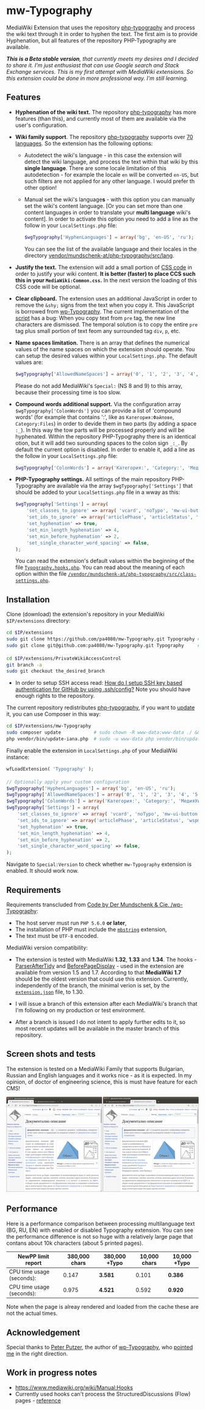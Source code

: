 # mw-Typography

MediaWiki Extension that uses the repository [php-typography](https://github.com/mundschenk-at/php-typography) and process the wiki text through it in order to hyphen the text. The first aim is to provide Hyphenation, but all features of the repository PHP-Typography are available.

***This is a Beta stable version**, that currently meets my desires and I decided to share it. I'm just enthusiast that can use Google search and Stack Exchange services. This is my first attempt with MediaWiki extensions. So this extension could be done in more professional way. I'm still learning.*

## Features

* **Hyphenation of the wiki text.** The repository [php-typography](https://github.com/mundschenk-at/php-typography) has more features (than this), and currently most of them are available via the user's configuration.

* **Wiki family support**. The repository [php-typography](https://github.com/mundschenk-at/php-typography) supports over [70 languages](vendor/mundschenk-at/php-typography/src/lang). So the extension has the following options:

   * Autodetect the wiki's language - in this case the extension will detect the wiki language, and process the text within that wiki by this **single language**. There are some locale limitation of this autodetection - for example the locale `en` will be converted `en-US`, but such filters are not applied for any other language. I would prefer th other option!
 
   * Manual set the wiki's language**s** - with this option you can manually set the wiki's content language. [Or you can set more than one content languages in order to translate your **multi language** wiki's content]. In order to activate this option you need to add a line as the follow in your `LocalSettings.php` file:
   
     ````php
     $wgTypography['HyphenLanguages'] = array('bg', 'en-US', 'ru');
     ````
   
     You can see the list of the available language and their locales in the directory [vendor/mundschenk-at/php-typography/src/lang](vendor/mundschenk-at/php-typography/src/lang).

* **Justify the text.** The extension will add a small portion of [CSS code](modules/TypographyStyle.css) in order to justify your wiki content. **It is better (faster) to place CCS such this in your `MediaWiki:Common.css`.** In the next version the loading of this CSS code will be optional.

* **Clear clipboard.** The extension uses an additional JavaScript in order to remove the `&shy;` signs from the text when you copy it. This JavaScript is borrowed from [wp-Typography](https://wordpress.org/plugins/wp-typography/). The current implementation of the [script](/modules) has a bug: When you copy text from `pre` tag, the new line characters are dismissed. The temporal solution is to copy the entire `pre` tag plus small portion of text feom any surrounded tag `div`, `p`, etc.

* **Name spaces limitation.** There is an array that defines the numerical values of the name spaces on which the extension should operate. You can setup the desired values within your `LocalSettings.php`. The default values are:
   
   ````php
   $wgTypography['AllowedNameSpaces'] = array('0', '1', '2', '3', '4', '5', '6', '7', '10', '11', '12', '13', '14', '15');
   ````

   Please do not add MediaWiki's `Special:` (NS 8 and 9) to this array, because their processing time is too slow.

* **Compound words additional support.** Via the configuration array `$wgTypography['ColonWords']` you can provide a list of  'compound words' (for example that contains ':', like as `Категория:Файлове`, `Category:Files`) in order to devide them in two parts (by adding a space `:_`). In this way the tow parts will be processed properly and will be hyphenated. Within the repository PHP-Typography there is an identical otion, but it will add two surounding spaces to the colon sign `_:_`. By default the current option is disabled. In order to enable it, add a line as the follow in your `LocalSettings.php` file:

   ````php
   $wgTypography['ColonWords'] = array('Категория:', 'Category:', 'МедияУики:', 'MediaWiki:', 'Extension:');
   ````
   
* **PHP-Typography settings.** All settings of the main repository PHP-Typography are available via the array `$wgTypography['Settings']` that should be added to your `LocalSettings.php` file in a wway as this:

  ````php
  $wgTypography['Settings'] = array(
      'set_classes_to_ignore' => array( 'vcard', 'noTypo', 'mw-ui-button', 'mw-whatlinkshere-list'),
      'set_ids_to_ignore' => array('articlePhase', 'articleStatus', 'wspmTable', 'articleBelongsTo'),
      'set_hyphenation' => true,
      'set_min_length_hyphenation' => 4,
      'set_min_before_hyphenation' => 2,
      'set_single_character_word_spacing' => false,
  );
  ````
  
  You can read the extension's default values within the beginning of the file [`Typography.hooks.php`](/Typography.hooks.php). You can read about the meaning of each option within the file [`/vendor/mundschenk-at/php-typography/src/class-settings.php`](vendor/mundschenk-at/php-typography/src/class-settings.php).

## Installation

Clone (download) the extension's repository in your MediaWiki `$IP/extensions` directory:

````bash
cd $IP/extensions
sudo git clone https://github.com/pa4080/mw-Typography.git Typography # HTTPS
sudo git clone git@github.com:pa4080/mw-Typography.git Typography     # SSH

cd $IP/extensions/PrivateWikiAccessControl
git branch -a
sudo git checkout the_desired_branch
````

* In order to setup SSH access read: [How do I setup SSH key based authentication for GitHub by using .ssh/config?](https://askubuntu.com/a/1097078/566421) Note you should have enough rights to the repository.

The current repository redistributes [php-typography](https://github.com/mundschenk-at/php-typography), if you want to [update](https://github.com/mundschenk-at/php-typography#installation) it, you can use Composer in this way:

````bash
cd $IP/extensions/mw-Typography
sudo composer update            # sudo chown -R www-data:www-data ./ && sudo -u www-data composer update
php vendor/bin/update-iana.php  # sudo -u www-data php vendor/bin/update-iana.php
````

Finally enable the extension in `LocalSettings.php` of your MediaWiki instance:

````php
wfLoadExtension( 'Typography' );

// Optionally apply your custom configuration
$wgTypography['HyphenLanguages'] = array('bg', 'en-US', 'ru');
$wgTypography['AllowedNameSpaces'] = array('0', '1', '2', '3', '4', '5', '6', '7', '10', '11', '12', '13', '14', '15', '20', '21');
$wgTypography['ColonWords'] = array('Категория:', 'Category:', 'МедияУики:', 'MediaWiki:', 'Extension:');
$wgTypography['Settings'] = array(
    'set_classes_to_ignore' => array( 'vcard', 'noTypo', 'mw-ui-button', 'mw-whatlinkshere-list'),
    'set_ids_to_ignore' => array('articlePhase', 'articleStatus', 'wspmTable', 'articleBelongsTo'),
    'set_hyphenation' => true,
    'set_min_length_hyphenation' => 4,
    'set_min_before_hyphenation' => 2,
    'set_single_character_word_spacing' => false,
);
````

Navigate to `Special:Version` to check whether `mw-Typography` extension is enabled. It should work now.

## Requirements

Requirements transcluded from [Code by Der Mundschenk & Cie. /wp-Typography](https://code.mundschenk.at/wp-typography/):

* The host server must run `PHP 5.6.0` **or later**,
* The installation of PHP must include the [`mbstring`](https://www.php.net/manual/en/mbstring.installation.php) extension,
* The text must be `UTF‐8` encoded.

MediaWiki version compatibility:

* The extension is tested with MediaWiki **1.32**, **1.33** and **1.34**. The hooks - [ParserAfterTidy](https://www.mediawiki.org/wiki/Manual:Hooks/ParserAfterTidy) and [BeforePageDisplay](BeforePageDisplay) - used in the extension are available from version 1.5 and 1.7. According to that **MediaWiki 1.7** should be the oldest version that could use this extension. Currently, independently of the branch, the minimal verion is set, by the [`extension.json`](/extension.json) file, to 1.30.

* I will issue a branch of this extension after each MediaWiki's branch that I'm following on my production or test environment.

* After a branch is issued I do not intent to apply further edits to it, so most recent updates will be available in the master branch of this repository.

## Screen shots and tests

The extension is tested on a MediaWiki Family that supports Bulgarian, Russian and English languages and it works nice - as it is expected. In my opinion, of doctor of engineering science, this is must have feature for each CMS!

![Example 1.](.images/comparison_between_articles_with_and_without_hyphenation.png)

## Performance

Here is a performance comparison between processing multilanguage text (BG, RU, EN) with enabled or disabled Typography extension. You can see the performance difference is not so huge with a relatively large page that contans about 10k characters (about 5 printed pages).

| NewPP limit report        | 380,000 chars | 380,000 **+Typo** | 10,000 chars | 10,000 **+Typo** |
| ---                       | ---           | ---               | ---          | ---              |
| CPU time usage (seconds): | 0.147         | **3.581**         | 0.101        | **0.386**        |
| CPU time usage (seconds): | 0.975         | **4.521**         | 0.592        | **0.920**        |

Note when the page is alreay rendered and loaded from the cache these are not the actual times.

## Acknowledgement

Special thanks to [Peter Putzer](https://code.mundschenk.at/), the author of [wp-Typography](https://wordpress.org/plugins/wp-typography/), who [pointed me](https://wordpress.org/support/topic/excellent-great-and-essential-plugin/) in the right direction.

## Work in progress notes

* https://www.mediawiki.org/wiki/Manual:Hooks
* Currently used hooks can't process the StructuredDiscussions (Flow) pages - [reference](https://www.mediawiki.org/wiki/Topic:V2lkq91o5myfo6r0)

